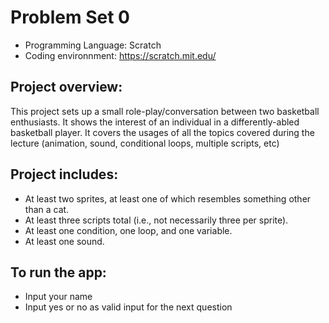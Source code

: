 # Problem Set 0
* Programming Language: Scratch
* Coding environnment: https://scratch.mit.edu/

## Project overview:
This project sets up a small role-play/conversation between two basketball enthusiasts. It shows the interest of an individual in a differently-abled basketball player. It covers the usages of all the topics covered during the lecture (animation, sound, conditional loops, multiple scripts, etc)

## Project includes:
* At least two sprites, at least one of which resembles something other than a cat.
* At least three scripts total (i.e., not necessarily three per sprite).
* At least one condition, one loop, and one variable.
* At least one sound.

## To run the app:
* Input your name
* Input yes or no as valid input for the next question
